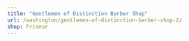 ```yaml
---
title: "Gentlemen of Distinction Barber Shop"
url: /washington/gentlemen-of-distinction-barber-shop-2/
shop: Friseur
---
```

